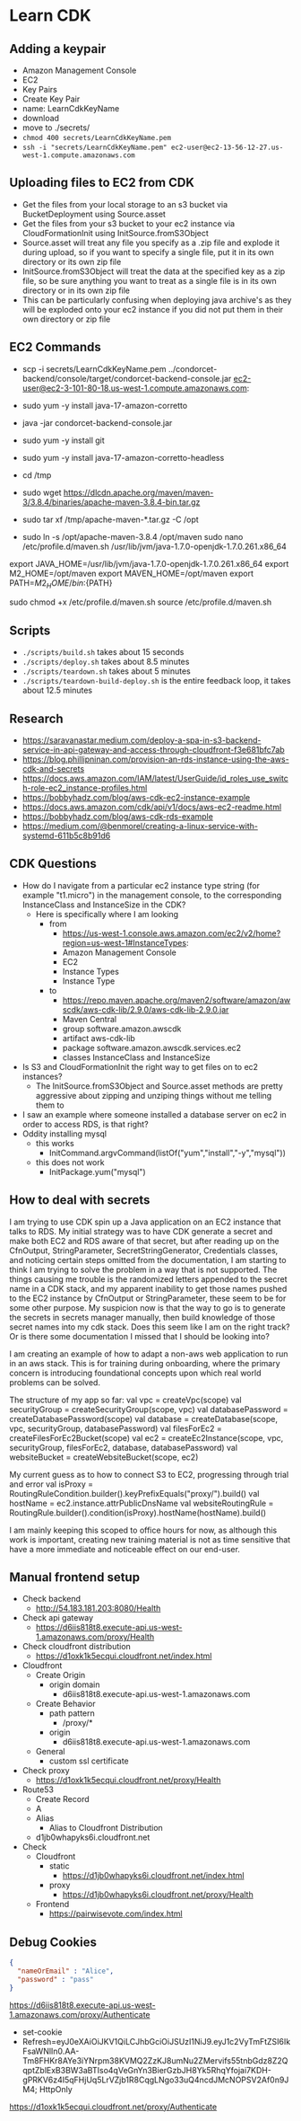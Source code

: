 # Learn CDK

## Adding a keypair
- Amazon Management Console
- EC2
- Key Pairs
- Create Key Pair
- name: LearnCdkKeyName
- download
- move to ./secrets/
- `chmod 400 secrets/LearnCdkKeyName.pem`
- `ssh -i "secrets/LearnCdkKeyName.pem" ec2-user@ec2-13-56-12-27.us-west-1.compute.amazonaws.com`

## Uploading files to EC2 from CDK
- Get the files from your local storage to an s3 bucket via BucketDeployment using Source.asset
- Get the files from your s3 bucket to your ec2 instance via CloudFormationInit using InitSource.fromS3Object 
- Source.asset will treat any file you specify as a .zip file and explode it during upload,
  so if you want to specify a single file, put it in its own directory or its own zip file
- InitSource.fromS3Object will treat the data at the specified key as a zip file,
  so be sure anything you want to treat as a single file is in its own directory or in its own zip file
- This can be particularly confusing when deploying java archive's as they will be exploded onto your ec2 instance if you did not put them in their own directory or zip file

## EC2 Commands
- scp -i secrets/LearnCdkKeyName.pem ../condorcet-backend/console/target/condorcet-backend-console.jar ec2-user@ec2-3-101-80-18.us-west-1.compute.amazonaws.com:
- sudo yum -y install java-17-amazon-corretto
- java -jar condorcet-backend-console.jar


- sudo yum -y install git
- sudo yum -y install java-17-amazon-corretto-headless
- cd /tmp
- sudo wget https://dlcdn.apache.org/maven/maven-3/3.8.4/binaries/apache-maven-3.8.4-bin.tar.gz
- sudo tar xf /tmp/apache-maven-*.tar.gz -C /opt
- sudo ln -s /opt/apache-maven-3.8.4 /opt/maven
sudo nano /etc/profile.d/maven.sh
/usr/lib/jvm/java-1.7.0-openjdk-1.7.0.261.x86_64

export JAVA_HOME=/usr/lib/jvm/java-1.7.0-openjdk-1.7.0.261.x86_64
export M2_HOME=/opt/maven
export MAVEN_HOME=/opt/maven
export PATH=${M2_HOME}/bin:${PATH}

sudo chmod +x /etc/profile.d/maven.sh
source /etc/profile.d/maven.sh

## Scripts
- `./scripts/build.sh` takes about 15 seconds
- `./scripts/deploy.sh` takes about 8.5 minutes
- `./scripts/teardown.sh` takes about 5 minutes
- `./scripts/teardown-build-deploy.sh` is the entire feedback loop, it takes about 12.5 minutes

## Research
- https://saravanastar.medium.com/deploy-a-spa-in-s3-backend-service-in-api-gateway-and-access-through-cloudfront-f3e681bfc7ab
- https://blog.phillipninan.com/provision-an-rds-instance-using-the-aws-cdk-and-secrets
- https://docs.aws.amazon.com/IAM/latest/UserGuide/id_roles_use_switch-role-ec2_instance-profiles.html
- https://bobbyhadz.com/blog/aws-cdk-ec2-instance-example
- https://docs.aws.amazon.com/cdk/api/v1/docs/aws-ec2-readme.html
- https://bobbyhadz.com/blog/aws-cdk-rds-example
- https://medium.com/@benmorel/creating-a-linux-service-with-systemd-611b5c8b91d6

## CDK Questions
- How do I navigate from a particular ec2 instance type string (for example "t1.micro") in the management console, to the corresponding InstanceClass and InstanceSize in the CDK? 
  - Here is specifically where I am looking
    - from
      - https://us-west-1.console.aws.amazon.com/ec2/v2/home?region=us-west-1#InstanceTypes:
      - Amazon Management Console
      - EC2
      - Instance Types
      - Instance Type
    - to
      - https://repo.maven.apache.org/maven2/software/amazon/awscdk/aws-cdk-lib/2.9.0/aws-cdk-lib-2.9.0.jar
      - Maven Central
      - group software.amazon.awscdk
      - artifact aws-cdk-lib
      - package software.amazon.awscdk.services.ec2
      - classes InstanceClass and InstanceSize
- Is S3 and CloudFormationInit the right way to get files on to ec2 instances?
  - The InitSource.fromS3Object and Source.asset methods are pretty aggressive about zipping and unziping things without me telling them to
- I saw an example where someone installed a database server on ec2 in order to access RDS, is that right?
- Oddity installing mysql
  - this works
    - InitCommand.argvCommand(listOf("yum","install","-y","mysql"))
  - this does not work
    - InitPackage.yum("mysql")

## How to deal with secrets
I am trying to use CDK spin up a Java application on an EC2 instance that talks to RDS.
My initial strategy was to have CDK generate a secret and make both EC2 and RDS aware of that secret,
but after reading up on the CfnOutput, StringParameter, SecretStringGenerator, Credentials classes,
and noticing certain steps omitted from the documentation,
I am starting to think I am trying to solve the problem in a way that is not supported.
The things causing me trouble is the randomized letters appended to the secret name in a CDK stack,
and my apparent inability to get those names pushed to the EC2 instance by CfnOutput or StringParameter,
these seem to be for some other purpose.
My suspicion now is that the way to go is to generate the secrets in secrets manager manually,
then build knowledge of those secret names into my cdk stack.
Does this seem like I am on the right track?
Or is there some documentation I missed that I should be looking into?

I am creating an example of how to adapt a non-aws web application to run in an aws stack.
This is for training during onboarding, where the primary concern is introducing foundational concepts upon which real world problems can be solved.

The structure of my app so far:
  val vpc = createVpc(scope)
  val securityGroup = createSecurityGroup(scope, vpc)
  val databasePassword = createDatabasePassword(scope)
  val database = createDatabase(scope, vpc, securityGroup, databasePassword)
  val filesForEc2 = createFilesForEc2Bucket(scope)
  val ec2 = createEc2Instance(scope, vpc, securityGroup, filesForEc2, database, databasePassword)
  val websiteBucket = createWebsiteBucket(scope, ec2)

My current guess as to how to connect S3 to EC2, progressing through trial and error
  val isProxy = RoutingRuleCondition.builder().keyPrefixEquals("proxy/").build()
  val hostName = ec2.instance.attrPublicDnsName
  val websiteRoutingRule = RoutingRule.builder().condition(isProxy).hostName(hostName).build()

I am mainly keeping this scoped to office hours for now,
as although this work is important,
creating new training material is not as time sensitive that have a more immediate and noticeable effect on our end-user. 

## Manual frontend setup
- Check backend
  - http://54.183.181.203:8080/Health
- Check api gateway
  - https://d6iis818t8.execute-api.us-west-1.amazonaws.com/proxy/Health
- Check cloudfront distribution
  - https://d1oxk1k5ecqui.cloudfront.net/index.html
- Cloudfront
  - Create Origin
    - origin domain
      - d6iis818t8.execute-api.us-west-1.amazonaws.com
  - Create Behavior
    - path pattern
      - /proxy/*
    - origin
      - d6iis818t8.execute-api.us-west-1.amazonaws.com
  - General
    - custom ssl certificate
- Check proxy
  - https://d1oxk1k5ecqui.cloudfront.net/proxy/Health
- Route53
  - Create Record
  - A
  - Alias
    - Alias to Cloudfront Distribution
  - d1jb0whapyks6i.cloudfront.net
- Check
  - Cloudfront
    - static
      - https://d1jb0whapyks6i.cloudfront.net/index.html
    - proxy
      - https://d1jb0whapyks6i.cloudfront.net/proxy/Health
  - Frontend
    - https://pairwisevote.com/index.html


## Debug Cookies

```json
{
  "nameOrEmail" : "Alice",
  "password" : "pass"
}
```

https://d6iis818t8.execute-api.us-west-1.amazonaws.com/proxy/Authenticate
- set-cookie
- Refresh=eyJ0eXAiOiJKV1QiLCJhbGciOiJSUzI1NiJ9.eyJ1c2VyTmFtZSI6IkFsaWNlIn0.AA-Tm8FHKr8AYe3iYNrpm38KVMQ2ZzKJ8umNu2ZMervifs55tnbGdz8Z2QqptZblExB3BW3aBTIso4qVeGnYn3BierGzbJH8Yk5RhqYfojai7KDH-gPRKV6z4I5qFHjUq5LrVZjb1R8CqgLNgo33uQ4ncdJMcNOPSV2Af0n9JM4; HttpOnly

https://d1oxk1k5ecqui.cloudfront.net/proxy/Authenticate